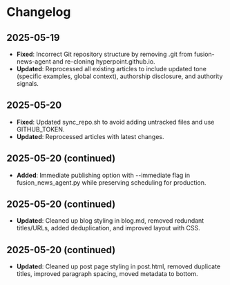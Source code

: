 # Changelog

## 2025-05-19
- **Fixed**: Incorrect Git repository structure by removing .git from fusion-news-agent and re-cloning hyperpoint.github.io.
- **Updated**: Reprocessed all existing articles to include updated tone (specific examples, global context), authorship disclosure, and authority signals.

## 2025-05-20
- **Fixed**: Updated sync_repo.sh to avoid adding untracked files and use GITHUB_TOKEN.
- **Updated**: Reprocessed articles with latest changes.

## 2025-05-20 (continued)
- **Added**: Immediate publishing option with --immediate flag in fusion_news_agent.py while preserving scheduling for production.

## 2025-05-20 (continued)
- **Updated**: Cleaned up blog styling in blog.md, removed redundant titles/URLs, added deduplication, and improved layout with CSS.

## 2025-05-20 (continued)
- **Updated**: Cleaned up post page styling in post.html, removed duplicate titles, improved paragraph spacing, moved metadata to bottom.
